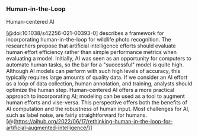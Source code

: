 ### Human-in-the-Loop

Human-centered AI

[@doi:10.1038/s42256-021-00393-0] describes a framework for incorporating human-in-the-loop for wildlife photo recognition. 
The researchers propose that artificial intelligence efforts should evaluate human effort efficiency rather than simple performance metrics when evaluating a model.
Initially, AI was seen as an opportunity for computers to automate human tasks, so the bar for a "successful" model is quite high.
Although AI models can perform with such high levels of accuracy, this typically requires large amounts of quality data. 
If we consider an AI effort as a loop of data collection, human annotation, and training,  analysts should optimize the human step. 
Human-centered AI offers a more practical approach to incorporating AI; modeling can be used as a tool to augment human efforts and vise-versa.
This perspective offers both the benefits of AI computation and the robustness of human input.
Most challenges for AI, such as label noise, are fairly straightforward for humans.
[@{https://aihub.org/2022/06/17/rethinking-human-in-the-loop-for-artificial-augmented-intelligence/}]


